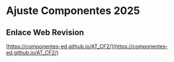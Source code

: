 # **Ajuste Componentes 2025**

## **Enlace Web Revision**

[https://componentes-ed.github.io/AT_CF2/](https://componentes-ed.github.io/AT_CF2/)

#


